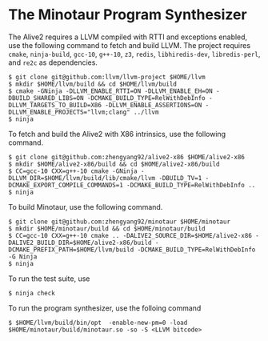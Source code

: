 # The Minotaur Program Synthesizer

The Alive2 requires a LLVM compiled with RTTI and exceptions enabled, use the following command to fetch and build LLVM. The project requires `cmake`, `ninja-build`, `gcc-10`, `g++-10`, `z3`, `redis`, `libhiredis-dev`, `libredis-perl`, and `re2c` as dependencies.

    $ git clone git@github.com:llvm/llvm-project $HOME/llvm
    $ mkdir $HOME/llvm/build && cd $HOME/llvm/build
    $ cmake -GNinja -DLLVM_ENABLE_RTTI=ON -DLLVM_ENABLE_EH=ON -DBUILD_SHARED_LIBS=ON -DCMAKE_BUILD_TYPE=RelWithDebInfo -DLLVM_TARGETS_TO_BUILD=X86 -DLLVM_ENABLE_ASSERTIONS=ON -DLLVM_ENABLE_PROJECTS="llvm;clang" ../llvm
    $ ninja

To fetch and build the Alive2 with X86 intrinsics, use the following command.

    $ git clone git@github.com:zhengyang92/alive2-x86 $HOME/alive2-x86
    $ mkdir $HOME/alive2-x86/build && cd $HOME/alive2-x86/build
    $ CC=gcc-10 CXX=g++-10 cmake -GNinja -DLLVM_DIR=$HOME/llvm/build/lib/cmake/llvm -DBUILD_TV=1 -DCMAKE_EXPORT_COMPILE_COMMANDS=1 -DCMAKE_BUILD_TYPE=RelWithDebInfo ..
    $ ninja

To build Minotaur, use the following command.

    $ git clone git@github.com:zhengyang92/minotaur $HOME/minotaur
    $ mkdir $HOME/minotaur/build && cd $HOME/minotaur/build
    $ CC=gcc-10 CXX=g++-10 cmake .. -DALIVE2_SOURCE_DIR=$HOME/alive2-x86 -DALIVE2_BUILD_DIR=$HOME/alive2-x86/build -DCMAKE_PREFIX_PATH=$HOME/llvm/build -DCMAKE_BUILD_TYPE=RelWithDebInfo -G Ninja
    $ ninja

To run the test suite, use

    $ ninja check

To run the program synthesizer, use the folloing command

    $ $HOME/llvm/build/bin/opt  -enable-new-pm=0 -load $HOME/minotaur/build/minotaur.so -so -S <LLVM bitcode>
